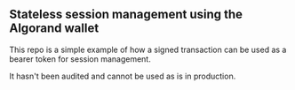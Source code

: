
## Stateless session management using the Algorand wallet

This repo is a simple example of how a signed transaction can be used as a bearer token for session management.

It hasn't been audited and cannot be used as is in production.
